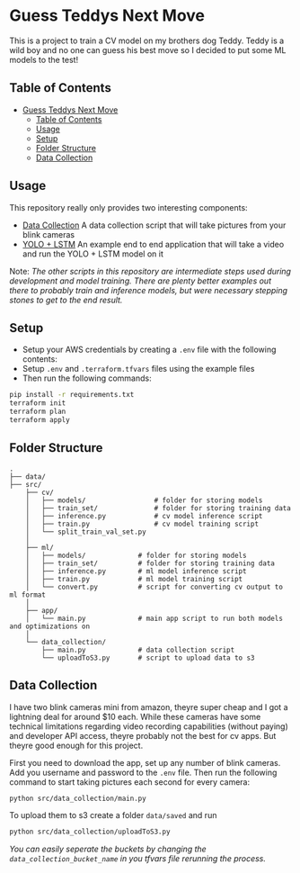 # Guess Teddys Next Move

This is a project to train a CV model on my brothers dog Teddy. Teddy is a wild boy and no one can guess his best move so I decided to put some ML models to the test!


## Table of Contents
- [Guess Teddys Next Move](#guess-teddys-next-move)
  - [Table of Contents](#table-of-contents)
  - [Usage](#usage)
  - [Setup](#setup)
  - [Folder Structure](#folder-structure)
  - [Data Collection](#data-collection)

## Usage
This repository really only provides two interesting components:
- [Data Collection](src/data_collection/) A data collection script that will take pictures from your blink cameras
- [YOLO + LSTM](src/app/) An example end to end application that will take a video and run the YOLO + LSTM model on it

Note: *The other scripts in this repository are intermediate steps used during development and model training. There are plenty better examples out there to probably train and inference models, but were necessary stepping stones to get to the end result.*

## Setup

- Setup your AWS credentials by creating a `.env` file with the following contents:
- Setup `.env` and `.terraform.tfvars` files using the example files
- Then run the following commands:
  
```bash
pip install -r requirements.txt
terraform init
terraform plan
terraform apply
```

## Folder Structure

```
.
├── data/
├── src/
    ├── cv/
    │   ├── models/                 # folder for storing models
    │   ├── train_set/              # folder for storing training data
    │   ├── inference.py            # cv model inference script
    │   ├── train.py                # cv model training script
    │   └── split_train_val_set.py
    │
    ├── ml/
    │   ├── models/             # folder for storing models
    │   ├── train_set/          # folder for storing training data
    │   ├── inference.py        # ml model inference script
    │   ├── train.py            # ml model training script
    │   └── convert.py          # script for converting cv output to ml format
    │
    ├── app/
    │   └── main.py             # main app script to run both models and optimizations on
    │
    └── data_collection/
        ├── main.py             # data collection script
        └── uploadToS3.py       # script to upload data to s3
```

## Data Collection

I have two blink cameras mini from amazon, theyre super cheap and I got a lightning deal for around $10 each. While these cameras have some technical limitations regarding video recording capabilities (without paying) and developer API access, theyre probably not the best for cv apps. But theyre good enough for this project.

First you need to download the app, set up any number of blink cameras. Add you username and password to the `.env` file. Then run the following command to start taking pictures each second for every camera:
```bash
python src/data_collection/main.py
```

To upload them to s3 create a folder `data/saved` and run 
```bash
python src/data_collection/uploadToS3.py
```


*You can easily seperate the buckets by changing the `data_collection_bucket_name` in you tfvars file rerunning the process.*
